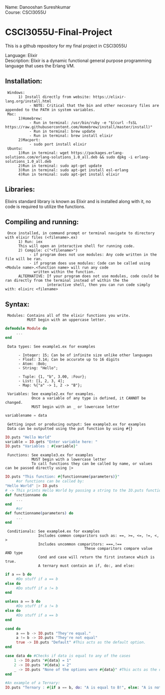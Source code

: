 Name: Danooshan Sureshkumar  
Course: CSCI3055U  

# CSCI3055U-Final-Project
This is a github repository for my final project in CSCI3055U  

Language: Elixir  
Description: Elixir is a dynamic functional general purpose programming language that uses the Erlang VM.  

## Installation: 
     Windows:  
          1) Install directly from website: https://elixir-lang.org/install.html  
               - NOTE: Critical that the bin and other neccesary files are appended to the PATH in system variables.  
     Mac:  
          1)Homebrew:   
               - Run in terminal: /usr/bin/ruby -e "$(curl -fsSL https://raw.githubusercontent.com/Homebrew/install/master/install)"  
               - Run in terminal: brew update  
               - Run in terminal: brew install elixir  
          2)Macport:  
               - sudo port install elixir  
     Ubuntu:  
          1)Run in terminal: wget https://packages.erlang-solutions.com/erlang-solutions_1.0_all.deb && sudo dpkg -i erlang-solutions_1.0_all.deb  
          2)Run in terminal: sudo apt-get update  
          3)Run in terminal: sudo apt-get install esl-erlang  
          4)Run in terminal: sudo apt-get install elixir  
## Libraries:
Elixirs standard library is known as Elixir and is installed along with it, no code is required to utilize the functions.   

## Compiling and running:
     Once installed, in command prompt or terminal navigate to directory with elixir files (<filename>.ex)
          1) Run: iex 
          This will open an interactive shell for running code.
          2) Compile: c("<filename>")
               - if program does not use modules: Any code written in the file will be ran.
               - if program does use modules: Code can be called using <Module name>.<function name> will run any code 
                 written within the function.
          ALTERNATIVE: If your program does not use modules, code could be ran directly from the terminal instead of within the the
                       interactive shell, then you can run code simply with: elixirc <filename>
      
## Syntax:  
     Modules: Contains all of the elixir functions you write.
              MUST begin with an uppercase letter.
```elixir
defmodule Module do
     ...
end
```
     Data types: See example1.ex for examples
     
          - Integer: 15; Can be of infinite size unlike other languages
          - Float: 3.14; Can be accurate up to 16 digits
          - Atom: :Bob; 
          - String: "Hello";
          
          - Tuple: {1, "b", 3.00, :Four};
          - List: [1, 2, 3, 4];
          - Map: %{"a" -> 1, 2 -> "B"};
          
     Variables: See example2.ex for examples. 
                Once a variable of any type is defined, it CANNOT be changed. 
                MUST begin with an _ or lowercase letter
```elixir
variablename = data
```
     Getting input or producing output: See example3.ex for examples
     Data can be outputted using the put function by using #{}
```elixir
IO.puts "Hello World"
variable = IO.gets "Enter variable here: "
IO.puts "Variables : #{variable}"
```
     Functions: See example3.ex for examples
                MUST begin with a lowercase letter
                To call functions they can be called by name, or values can be passed directly using |>
```elixir
IO.puts "This function: #{functionname(parameters)}"
     #or functions can be called by:
"Hello World" |> IO.puts
# -> This prints Hello World by passing a string to the IO.puts function
def functionname do
     ...
end
     #or
def functionname(parameters) do
     ...
end
```
     Conditionals: See example4.ex for examples
                   Includes common comparitors such as: ==, >=, <=, !=, <, >
                   Includes uncommon comparitors: ===,!==
                                        These comparitors compare value AND type
                   Cond and case will return the first instance which is true.
                   A ternary must contain an if, do:, and else:
```elixir
if a == b do
     #Do stuff if a == b
else do
     #Do stuff if a != b
end

unless a == b do
     #Do stuff if a != b
else do
     #Do stuff if a == b
end

cond do
     a == b -> IO.puts "They're equal."
     a != b -> IO.puts "They're not equal"
     true -> IO.puts "Default" #This acts as the default option.
end

case data do #Checks if data is equal to any of the cases
    1 -> IO.puts "#{data} = 1"
    2 -> IO.puts "#{data} = 2"
    _ -> IO.puts "None of the options were #{data}" #This acts as the default option
end

#An example of a Ternary:
IO.puts "Ternary : #{if a == b, do: "A is equal to B!", else: "A is not equal to B!"}"
```     
